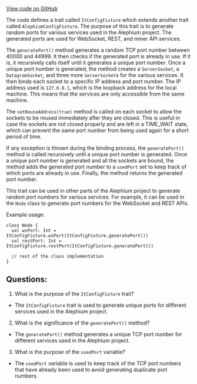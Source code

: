 [View code on GitHub](https://github.com/oxygenium/oxygenium/app/src/it/scala/org/oxygenium/app/ItConfigFixture.scala)

The code defines a trait called `ItConfigFixture` which extends another trait called `AlephiumConfigFixture`. The purpose of this trait is to generate random ports for various services used in the Alephium project. The generated ports are used for WebSocket, REST, and miner API services. 

The `generatePort()` method generates a random TCP port number between 40000 and 44999. It then checks if the generated port is already in use. If it is, it recursively calls itself until it generates a unique port number. Once a unique port number is generated, the method creates a `ServerSocket`, a `DatagramSocket`, and three more `ServerSocket`s for the various services. It then binds each socket to a specific IP address and port number. The IP address used is `127.0.0.1`, which is the loopback address for the local machine. This means that the services are only accessible from the same machine. 

The `setReuseAddress(true)` method is called on each socket to allow the sockets to be reused immediately after they are closed. This is useful in case the sockets are not closed properly and are left in a TIME_WAIT state, which can prevent the same port number from being used again for a short period of time. 

If any exception is thrown during the binding process, the `generatePort()` method is called recursively until a unique port number is generated. Once a unique port number is generated and all the sockets are bound, the method adds the generated port number to a `usedPort` set to keep track of which ports are already in use. Finally, the method returns the generated port number. 

This trait can be used in other parts of the Alephium project to generate random port numbers for various services. For example, it can be used in the `Node` class to generate port numbers for the WebSocket and REST APIs. 

Example usage:
```
class Node {
  val wsPort: Int = ItConfigFixture.wsPort(ItConfigFixture.generatePort())
  val restPort: Int = ItConfigFixture.restPort(ItConfigFixture.generatePort())
  
  // rest of the class implementation
}
```
## Questions: 
 1. What is the purpose of the `ItConfigFixture` trait?
- The `ItConfigFixture` trait is used to generate unique ports for different services used in the Alephium project.

2. What is the significance of the `generatePort()` method?
- The `generatePort()` method generates a unique TCP port number for different services used in the Alephium project.

3. What is the purpose of the `usedPort` variable?
- The `usedPort` variable is used to keep track of the TCP port numbers that have already been used to avoid generating duplicate port numbers.